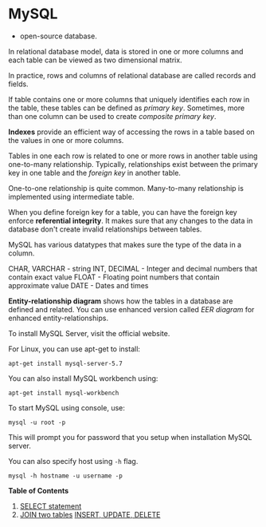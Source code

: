 # MySQL

- open-source database.

In relational database model, data is stored in one or more columns and each table can be viewed as two dimensional matrix.

In practice, rows and columns of relational database are called records and fields.

If table contains one or more columns that uniquely identifies each row in the table, these tables can be defined as *primary key*. Sometimes, more than one column can be used to create *composite primary key*.

**Indexes** provide an efficient way of accessing the rows in a table based on the values in one or more columns.

Tables in one each row is related to one or more rows in another table using one-to-many relationship. Typically, relationships exist between the primary key in one table and the *foreign key* in another table.

One-to-one relationship is quite common. Many-to-many relationship is implemented using intermediate table. 

When you define foreign key for a table, you can have the foreign key enforce **referential integrity**. It makes sure that any changes to the data in database don't create invalid relationships between tables.


MySQL has various datatypes that makes sure the type of the data in a column.

CHAR, VARCHAR - string
INT, DECIMAL - Integer and decimal numbers that contain exact value
FLOAT - Floating point numbers that contain approximate value
DATE - Dates and times

**Entity-relationship diagram** shows how the tables in a database are defined and related. You can use enhanced version called *EER diagram* for enhanced entity-relationships.


To install MySQL Server, visit the official website.

For Linux, you can use apt-get to install:

`apt-get install mysql-server-5.7`

You can also install MySQL workbench using:

`apt-get install mysql-workbench`

To start MySQL using console, use:

`mysql -u root -p`

This will prompt you for password that you setup when installation MySQL server.

You can also specify host using `-h` flag.

`mysql -h hostname -u username -p`



**Table of Contents**

1. [SELECT statement](lessons/select.md)
2. [JOIN two tables](lessons/join.md)
[INSERT, UPDATE, DELETE](modify.md)